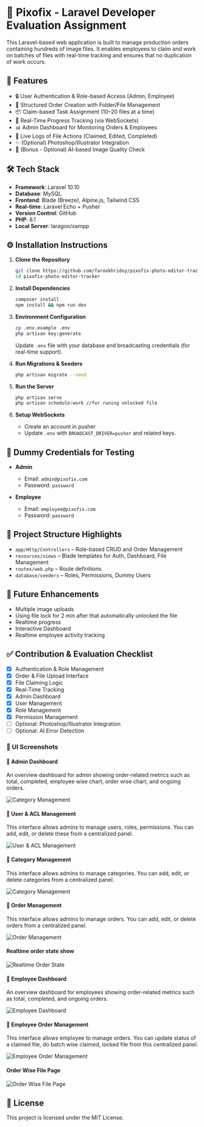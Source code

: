 # 📸 Pixofix - Laravel Developer Evaluation Assignment

This Laravel-based web application is built to manage production orders containing hundreds of image files. It enables
employees to claim and work on batches of files with real-time tracking and ensures that no duplication of work occurs.

## 🚀 Features

- 🔒 User Authentication & Role-based Access (Admin, Employee)
- 📁 Structured Order Creation with Folder/File Management
- 📦 Claim-based Task Assignment (10–20 files at a time)
- 🔄 Real-Time Progress Tracking (via WebSockets)
- 📊 Admin Dashboard for Monitoring Orders & Employees
- 📝 Live Logs of File Actions (Claimed, Edited, Completed)
- ✨ (Optional) Photoshop/Illustrator Integration
- 🤖 (Bonus - Optional) AI-based Image Quality Check

## 🛠️ Tech Stack

- **Framework**: Laravel 10.10
- **Database**: MySQL
- **Frontend**: Blade (Breeze), Alpine.js, Tailwind CSS
- **Real-time**: Laravel Echo + Pusher
- **Version Control**: GitHub
- **PHP**: 8.1
- **Local Server**: laragon/xampp

## ⚙️ Installation Instructions

1. **Clone the Repository**
   ```bash
   git clone https://github.com/farookhridoy/pixofix-photo-editor-tracker.git
   cd pixofix-photo-editor-tracker
   ```

2. **Install Dependencies**
   ```bash
   composer install
   npm install && npm run dev
   ```

3. **Environment Configuration**
   ```bash
   cp .env.example .env
   php artisan key:generate
   ```

   Update `.env` file with your database and broadcasting credentials (for real-time support).

4. **Run Migrations & Seeders**
   ```bash
   php artisan migrate --seed
   ```

5. **Run the Server**
   ```bash
   php artisan serve
   php artisan schedule:work //for runing unlocked file
   ```

6. **Setup WebSockets**
    - Create an account in pusher
    - Update `.env` with `BROADCAST_DRIVER=pusher` and related keys.

## 🧪 Dummy Credentials for Testing

- **Admin**
    - Email: `admin@pixofix.com`
    - Password: `password`

- **Employee**
    - Email: `employee@pixofix.com`
    - Password: `password`

## 📁 Project Structure Highlights

- `app/Http/Controllers` – Role-based CRUD and Order Management
- `resources/views` – Blade templates for Auth, Dashboard, File Management
- `routes/web.php` – Route definitions
- `database/seeders` – Roles, Permissions, Dummy Users

## 📌 Future Enhancements

- Multiple image uploads
- Using file lock for 2 min after that automatically unlocked the file
- Realtime progress
- Interactive Dashboard
- Realtime employee activity tracking

## ✅ Contribution & Evaluation Checklist

- [x] Authentication & Role Management
- [x] Order & File Upload Interface
- [x] File Claiming Logic
- [x] Real-Time Tracking
- [x] Admin Dashboard
- [x] User Management
- [x] Role Management
- [x] Permission Management
- [ ] Optional: Photoshop/Illustrator Integration
- [ ] Optional: AI Error Detection

### 📸 UI Screenshots

#### 📜 Admin Dashboard

An overview dashboard for admin showing order-related metrics such as total, completed, employee wise chart, order wise
chart, and ongoing orders.

![Category Management](public/project-snapshot/admin_dashboard.png)

#### 📜 User & ACL Management

This interface allows admins to manage users, roles, permissions. You can add, edit, or delete these from a centralized
panel.

![User & ACL Management](public/project-snapshot/admin_index.png)

#### 📜 Category Management

This interface allows admins to manage categories. You can add, edit, or delete categories from a centralized panel.

![Category Management](public/project-snapshot/category_index.png)

#### 📜 Order Management

This interface allows admins to manage orders. You can add, edit, or delete orders from a centralized panel.

![Order Management](public/project-snapshot/order_create.png)

#### Realtime order state show

![Realtime Order State](public/project-snapshot/realtime_order_progress.png)

#### 📜 Employee Dashboard

An overview dashboard for employees showing order-related metrics such as total, completed, and ongoing orders.

![Employee Dashboard](public/project-snapshot/employee_dashboard.png)

#### 📜 Employee Order Management

This interface allows employee to manage orders. You can update status of a claimed file, do batch wise claimed, locked
file from this centralized panel.

![Employee Order Management](public/project-snapshot/employee_order_state.png)

#### Order Wise File Page

![Order Wise File Page](public/project-snapshot/order_wise_file_state.png)

## 📄 License

This project is licensed under the MIT License.
